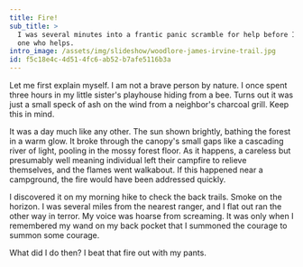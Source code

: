 ```yaml
---
title: Fire!
sub_title: >
  I was several minutes into a frantic panic scramble for help before I remember that I, Niles, am the
  one who helps.
intro_image: /assets/img/slideshow/woodlore-james-irvine-trail.jpg
id: f5c18e4c-4d51-4fc6-ab52-b7afe5116b3a
---
```

Let me first explain myself. I am not a brave person by nature. I once spent three hours in my little sister's playhouse hiding from a bee. Turns out it was just a small speck of ash on the wind from a neighbor's charcoal grill. Keep this in mind.

It was a day much like any other. The sun shown brightly, bathing the forest in a warm glow. It broke through the canopy's small gaps like a cascading river of light, pooling in the mossy forest floor. As it happens, a careless but presumably well meaning individual left their campfire to relieve themselves, and the flames went walkabout. If this happened near a campground, the fire would have been addressed quickly.

I discovered it on my morning hike to check the back trails. Smoke on the horizon. I was several miles from the nearest ranger, and I flat out ran the other way in terror. My voice was hoarse from screaming. It was only when I remembered my wand on my back pocket that I summoned the courage to summon some courage.

What did I do then? I beat that fire out with my pants.
